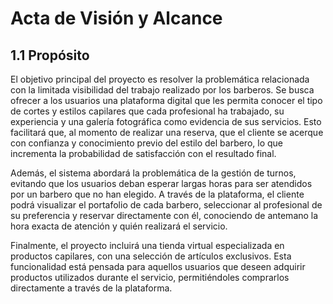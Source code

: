 # Acta de Visión y Alcance

## 1.1 Propósito

El objetivo principal del proyecto es resolver la problemática relacionada con la limitada visibilidad del trabajo realizado por los barberos. Se busca ofrecer a los usuarios una plataforma digital que les permita conocer el tipo de cortes y estilos capilares que cada profesional ha trabajado, su experiencia y una galería fotográfica como evidencia de sus servicios. Esto facilitará que, al momento de realizar una reserva, que el cliente se acerque con confianza y conocimiento previo del estilo del barbero, lo que incrementa la probabilidad de satisfacción con el resultado final.

Además, el sistema abordará la problemática de la gestión de turnos, evitando que los usuarios deban esperar largas horas para ser atendidos por un barbero que no han elegido. A través de la plataforma, el cliente podrá visualizar el portafolio de cada barbero, seleccionar al profesional de su preferencia y reservar directamente con él, conociendo de antemano la hora exacta de atención y quién realizará el servicio.

Finalmente, el proyecto incluirá una tienda virtual especializada en productos capilares, con una selección de artículos exclusivos. Esta funcionalidad está pensada para aquellos usuarios que deseen adquirir productos utilizados durante el servicio, permitiéndoles comprarlos directamente a través de la plataforma.